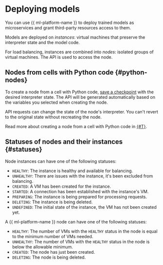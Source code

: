 # Deploying models

You can use {{ ml-platform-name }} to deploy trained models as microservices and grant third-party resources access to them.

Models are deployed on _instances_: virtual machines that preserve the interpreter state and the model code.

For load balancing, instances are combined into _nodes_: isolated groups of virtual machines. The API is used to access the node.

## Nodes from cells with Python code {#python-nodes}

To create a node from a cell with Python code, [save a checkpoint](../../operations/projects/checkpoints.md#pin) with the desired interpreter state. The API will be generated automatically based on the variables you selected when creating the node.

API requests can change the state of the node's interpreter. You can't revert to the original state without recreating the node.

Read more about creating a node from a cell with Python code in [{#T}](../../operations/node-cell.md).

## Statuses of nodes and their instances {#statuses}

Node instances can have one of the following statuses:

* `HEALTHY`: The instance is healthy and available for balancing.
* `UNHEALTHY`: There are issues with the instance, it's been excluded from balancing.
* `CREATED`: A VM has been created for the instance.
* `STARTED`: A connection has been established with the instance's VM.
* `PREPARING`: The instance is being prepared for processing requests.
* `DELETING`: The instance is being deleted.
* `UNDEFINED`: The initial state of the instance, the VM has not been created yet.

A {{ ml-platform-name }} node can have one of the following statuses:

* `HEALTHY`: The number of VMs with the `HEALTHY` status in the node is equal to the minimum number of VMs needed.
* `UNHEALTHY`: The number of VMs with the `HEALTHY` status in the node is below the allowable minimum.
* `CREATED`: The node has just been created.
* `DELETING`: The node is being deleted.

